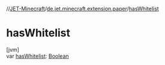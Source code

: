 //[JET-Minecraft](../../index.md)/[de.jet.minecraft.extension.paper](index.md)/[hasWhitelist](has-whitelist.md)

# hasWhitelist

[jvm]\
var [hasWhitelist](has-whitelist.md): [Boolean](https://kotlinlang.org/api/latest/jvm/stdlib/kotlin/-boolean/index.html)
